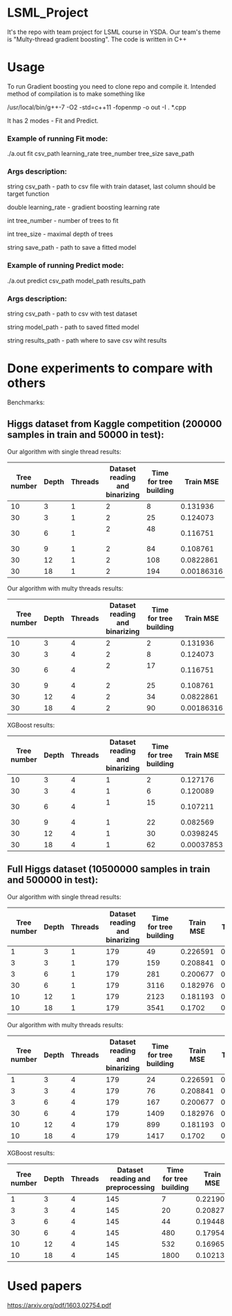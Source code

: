 # LSML_Project

It's the repo with team project for LSML course in YSDA. Our team's theme is "Multy-thread gradient boosting". The code is written in C++

# Usage

To run Gradient boosting you need to clone repo and compile it. Intended method of compilation is to make something like

/usr/local/bin/g++-7 -O2 -std=c++11 -fopenmp -o out -I . *.cpp

It has 2 modes - Fit and Predict.

### Example of running Fit mode:

./a.out fit csv_path learning_rate tree_number tree_size save_path

### Args description:

string csv_path - path to csv file with train dataset, last column should be target function

double learning_rate - gradient boosting learning rate

int tree_number - number of trees to fit

int tree_size - maximal depth of trees

string save_path - path to save a fitted model

### Example of running Predict mode:

./a.out predict csv_path model_path results_path

### Args description:

string csv_path - path to csv with test dataset

string model_path - path to saved fitted model

string results_path - path where to save csv wiht results

# Done experiments to compare with others

Benchmarks:

## Higgs dataset from Kaggle competition (200000 samples in train and 50000 in test):

Our algorithm with single thread results:

| Tree number | Depth | Threads | Dataset reading and binarizing | Time for tree building | Train MSE | Test MSE |
|-------------|-------|---------|--------------------------------|------------------------|-----------|----------|
| 10          | 3     | 1       | 2                              | 8                      | 0.131936  | 0.131422 |
| 30          | 3     | 1       | 2                              | 25                     | 0.124073  | 0.123846 |
| 30          | 6     | 1       | 2                              | 48                     | 0.116751  | 0.118213 |
| 30          | 9     | 1       | 2                              | 84                     | 0.108761  | 0.122416 |
| 30          | 12    | 1       | 2                              | 108                    | 0.0822861 | 0.147608 |
| 30          | 18    | 1       | 2                              | 194                    | 0.00186316| 0.227627 |

Our algorithm with multy threads results:

| Tree number | Depth | Threads | Dataset reading and binarizing | Time for tree building | Train MSE | Test MSE |
|-------------|-------|---------|--------------------------------|------------------------|-----------|----------|
| 10          | 3     | 4       | 2                              | 2                      | 0.131936  | 0.131422 |
| 30          | 3     | 4       | 2                              | 8                      | 0.124073  | 0.123846 |
| 30          | 6     | 4       | 2                              | 17                     | 0.116751  | 0.118213 |
| 30          | 9     | 4       | 2                              | 25                     | 0.108761  | 0.122416 |
| 30          | 12    | 4       | 2                              | 34                     | 0.0822861 | 0.147608 |
| 30          | 18    | 4       | 2                              | 90                     | 0.00186316| 0.227627 |

XGBoost results:

| Tree number | Depth | Threads | Dataset reading and binarizing | Time for tree building | Train MSE | Test MSE |
|-------------|-------|---------|--------------------------------|------------------------|-----------|----------|
| 10          | 3     | 4       | 1                              | 2                      | 0.127176  | 0.127550 |
| 30          | 3     | 4       | 1                              | 6                      | 0.120089  | 0.121364 |
| 30          | 6     | 4       | 1                              | 15                     | 0.107211  | 0.141912 |
| 30          | 9     | 4       | 1                              | 22                     | 0.082569  | 0.199075 |
| 30          | 12    | 4       | 1                              | 30                     | 0.0398245 | 0.237417 |
| 30          | 18    | 4       | 1                              | 62                     | 0.00037853| 0.254394 |



## Full Higgs dataset (10500000 samples in train and 500000 in test):

Our algorithm with single thread results:

| Tree number | Depth | Threads | Dataset reading and binarizing | Time for tree building | Train MSE | Test MSE |
|-------------|-------|---------|--------------------------------|------------------------|-----------|----------|
| 1           | 3     | 1       | 179                            | 49                     | 0.226591  | 0.226617 |
| 3           | 3     | 1       | 179                            | 159                    | 0.208841  | 0.208555 |
| 3           | 6     | 1       | 179                            | 281                    | 0.200677  | 0.200362 |
| 30          | 6     | 1       | 179                            | 3116                   | 0.182976  | 0.182697 |
| 10          | 12    | 1       | 179                            | 2123                   | 0.181193  | 0.181422 |
| 10          | 18    | 1       | 179                            | 3541                   | 0.1702    | 0.178566 |

Our algorithm with multy threads results:

| Tree number | Depth | Threads | Dataset reading and binarizing | Time for tree building | Train MSE | Test MSE |
|-------------|-------|---------|--------------------------------|------------------------|-----------|----------|
| 1           | 3     | 4       | 179                            | 24                     | 0.226591  | 0.226617 |
| 3           | 3     | 4       | 179                            | 76                     | 0.208841  | 0.208555 |
| 3           | 6     | 4       | 179                            | 167                    | 0.200677  | 0.200362 |
| 30          | 6     | 4       | 179                            | 1409                   | 0.182976  | 0.182697 |
| 10          | 12    | 4       | 179                            | 899                    | 0.181193  | 0.181422 |
| 10          | 18    | 4       | 179                            | 1417                   | 0.1702    | 0.178566 |

XGBoost results:

| Tree number | Depth | Threads | Dataset reading and preprocessing | Time for tree building | Train MSE | Test MSE |
|-------------|-------|---------|-----------------------------------|------------------------|-----------|----------|
| 1           | 3     | 4       | 145                               | 7                      | 0.221908  | 0.221799 |
| 3           | 3     | 4       | 145                               | 20                     | 0.208278  | 0.208066 |
| 3           | 6     | 4       | 145                               | 44                     | 0.194487  | 0.194325 |
| 30          | 6     | 4       | 145                               | 480                    | 0.179546  | 0.179736 |
| 10          | 12    | 4       | 145                               | 532                    | 0.16965   | 0.178883 |
| 10          | 18    | 4       | 145                               | 1800                   | 0.102137  | 0.22046  |


# Used papers

https://arxiv.org/pdf/1603.02754.pdf

